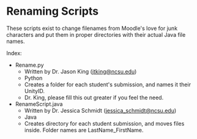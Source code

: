# Renaming Scripts
These scripts exist to change filenames from Moodle's love for junk characters and put them in proper directories with their actual Java file names.

Index:
* Rename.py
  * Written by Dr. Jason King (jtking@ncsu.edu)
  * Python
  * Creates a folder for each student's submission, and names it their UnityID.
  * Dr. King, please fill this out greater if you feel the need.
* RenameScript.java
  * Written by Dr. Jessica Schmidt (jessica_schmidt@ncsu.edu)
  * Java
  * Creates directory for each student submission, and moves files inside. Folder names are LastName_FirstName.
